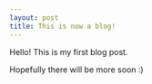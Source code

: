 ```yaml
---
layout: post
title: This is now a blog!
---
```


Hello! This is my first blog post.

Hopefully there will be more soon :)